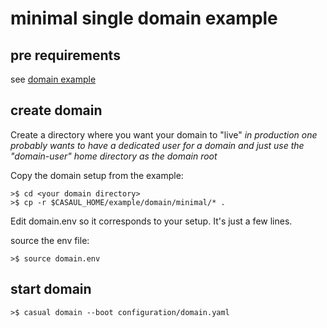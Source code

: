 
# minimal single domain example

## pre requirements

see [domain example]( ../../readme.md)


## create domain

Create a directory where you want your domain to "live" *in production one probably wants to have a dedicated user for a domain and just use the "domain-user" home directory as the domain root*

Copy the domain setup from the example:

    >$ cd <your domain directory>
    >$ cp -r $CASAUL_HOME/example/domain/minimal/* .

Edit domain.env so it corresponds to your setup. It's just a few lines.

source the env file:
     
    >$ source domain.env 

## start domain

    >$ casual domain --boot configuration/domain.yaml





